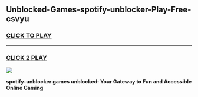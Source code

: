 
## Unblocked-Games-spotify-unblocker-Play-Free-csvyu
<h3>
<a href="https://premium76.site?title=spotify-unblocker&ref=23A">CLICK TO PLAY</a></h3>
<hr>

<h3>
<a href="https://premium76.site?title=spotify-unblocker&ref=23A">CLICK 2 PLAY</a>
  
</h3>

<a href="https://premium76.site?title=spotify-unblocker&ref=23A"><img src="https://clearcache.store/games.png"></a>


**spotify-unblocker games unblocked: Your Gateway to Fun and Accessible Online Gaming**
